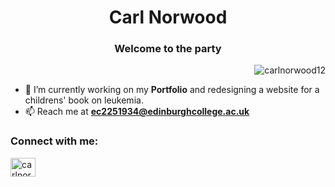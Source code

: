 
<h1 align="center">Carl Norwood</h1>
<h3 align="center">Welcome to the party</h3>
<p align="right"> <img src="https://res.cloudinary.com/dfilgmh3c/image/upload/v1746279149/monster-versus_xtpanj.gif" alt="carlnorwood12" /> </p>

- 🔭 I’m currently working on my **Portfolio** and redesigning a website for a childrens' book on leukemia.
- 📫 Reach me at **ec2251934@edinburghcollege.ac.uk**

<h3 align="left">Connect with me:</h3>
<p align="left">
<a href="https://instagram.com/carlnorwoodk" target="blank"><img align="center" src="https://raw.githubusercontent.com/rahuldkjain/github-profile-readme-generator/master/src/images/icons/Social/instagram.svg" alt="carlnorwoodk" height="30" width="40" /></a>
</p>
<br><br><br>
